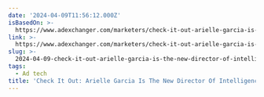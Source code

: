 ```yaml
---
date: '2024-04-09T11:56:12.000Z'
isBasedOn: >-
  https://www.adexchanger.com/marketers/check-it-out-arielle-garcia-is-the-new-director-of-intelligence-at-check-my-ads/
link: >-
  https://www.adexchanger.com/marketers/check-it-out-arielle-garcia-is-the-new-director-of-intelligence-at-check-my-ads/
slug: >-
  2024-04-09-check-it-out-arielle-garcia-is-the-new-director-of-intelligence-at-check-m
tags:
  - Ad tech
title: 'Check It Out: Arielle Garcia Is The New Director Of Intelligence At Check M'
---
```


